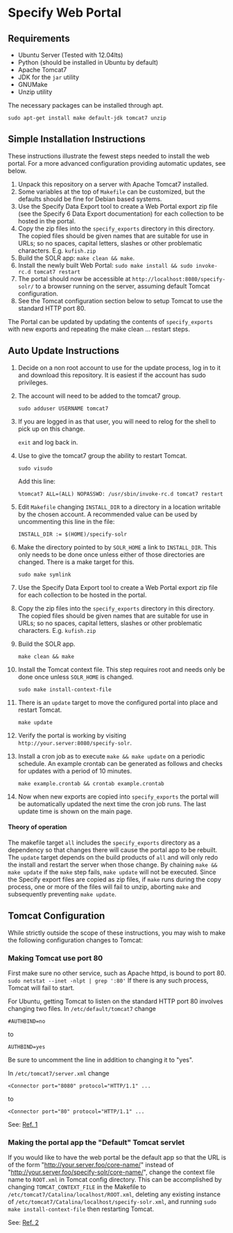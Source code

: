 Specify Web Portal
==================

Requirements
------------

* Ubuntu Server (Tested with 12.04lts)
* Python (should be installed in Ubuntu by default)
* Apache Tomcat7
* JDK for the `jar` utility
* GNUMake
* Unzip utility

The necessary packages can be installed through apt.

`sudo apt-get install make default-jdk tomcat7 unzip`

Simple Installation Instructions
-------------------------

These instructions illustrate the fewest steps needed to install the
web portal. For a more advanced configuration providing automatic
updates, see below.

1. Unpack this repository on a server with Apache Tomcat7 installed.
1. Some variables at the top of `Makefile` can be customized, but the
   defaults should be fine for Debian based systems.
1. Use the Specify Data Export tool to create a Web Portal export zip
   file (see the Specify 6 Data Export documentation) for each collection
   to be hosted in the portal.
1. Copy the zip files into the `specify_exports` directory in this
   directory. The copied files should be given names that are
   suitable for use in URLs; so no spaces, capital letters, slashes or
   other problematic characters. E.g. `kufish.zip`
1. Build the SOLR app: `make clean && make`.
1. Install the newly built Web Portal: `sudo make install && sudo
   invoke-rc.d tomcat7 restart`
1. The portal should now be accessible at
   `http://localhost:8080/specify-solr/` to a browser running on the
   server, assuming default Tomcat configuration.
1. See the Tomcat configuration section below to setup Tomcat to use
   the standard HTTP port 80.

The Portal can be updated by updating the contents of
`specify_exports` with new exports and repeating the make clean
... restart steps.

Auto Update Instructions
------------------------

1. Decide on a non root account to use for the update process, log in
   to it and download this repository. It is easiest if the account
   has sudo privileges.
1. The account will need to be added to the tomcat7 group.

    `sudo adduser USERNAME tomcat7`

1. If you are logged in as that user, you will need to relog for the
   shell to pick up on this change.

    `exit` and log back in.

1. Use to give the tomcat7 group the ability to restart
   Tomcat.

    `sudo visudo`

    Add this line:

    `%tomcat7 ALL=(ALL) NOPASSWD: /usr/sbin/invoke-rc.d tomcat7 restart`

1. Edit `Makefile` changing `INSTALL_DIR` to a directory in a location
   writable by the chosen account. A recommended value can be used by
   uncommenting this line in the file:

   `INSTALL_DIR := $(HOME)/specify-solr`

1. Make the directory pointed to by `SOLR_HOME` a link to
   `INSTALL_DIR`. This only needs to be done once unless either of those
   directories are changed. There is a make target for this.

    `sudo make symlink`

1. Use the Specify Data Export tool to create a Web Portal export zip
   file for each collection to be hosted in the portal.

1. Copy the zip files into the `specify_exports` directory in this
   directory. The copied files should be given names that are
   suitable for use in URLs; so no spaces, capital letters, slashes or
   other problematic characters. E.g. `kufish.zip`

1. Build the SOLR app.

    `make clean && make`

1. Install the Tomcat context file. This step requires root and needs
   only be done once unless `SOLR_HOME` is changed.

    `sudo make install-context-file`

1. There is an `update` target to move the configured portal into
   place and restart Tomcat.

    `make update`

1. Verify the portal is working by visiting
   `http://your.server:8080/specify-solr`.

1. Install a cron job as to execute `make && make update` on a
   periodic schedule. An example crontab can be generated as follows
   and checks for updates with a period of 10 minutes.

    `make example.crontab && crontab example.crontab`

1. Now when new exports are copied into `specify_exports` the portal
   will be automatically updated the next time the cron job runs. The
   last update time is shown on the main page.

#### Theory of operation

The makefile target `all` includes the `specify_exports` directory as
a dependency so that changes there will cause the portal app to be
rebuilt. The `update` target depends on the build products of `all`
and will only redo the install and restart the server when those
change. By chaining `make && make update` if the `make` step fails,
`make update` will not be executed. Since the Specify export files are
copied as zip files, if `make` runs during the copy process, one or
more of the files will fail to unzip, aborting `make` and subsequently
preventing `make update`.

Tomcat Configuration
--------------------

While strictly outside the scope of these instructions, you may
wish to make the following configuration changes to Tomcat:

### Making Tomcat use port 80

First make sure no other service, such as Apache httpd, is bound 
to port 80. `sudo netstat --inet -nlpt | grep ':80'` If there is
any such process, Tomcat will fail to start.

For Ubuntu, getting Tomcat to listen on the standard HTTP port 80
involves changing two files. In `/etc/default/tomcat7` change
```
#AUTHBIND=no
```
to
```
AUTHBIND=yes
```

Be sure to uncomment the
line in addition to changing it to "yes".

In `/etc/tomcat7/server.xml` change
```
<Connector port="8080" protocol="HTTP/1.1" ...
```
to
```
<Connector port="80" protocol="HTTP/1.1" ...
```

See: [Ref. 1](http://thelowedown.wordpress.com/2010/08/17/tomcat-6-binding-to-a-privileged-port-on-debianubuntu/)


### Making the portal app the "Default" Tomcat servlet

If you would like to have the web portal be the default app so that
the URL is of the form "http://your.server.foo/core-name/" instead of
"http://your.server.foo/specify-solr/core-name/", change the context
file name to `ROOT.xml` in Tomcat config directory. This can be
accomplished by changing `TOMCAT_CONTEXT_FILE` in the Makefile to 
`/etc/tomcat7/Catalina/localhost/ROOT.xml`, deleting any existing
instance of `/etc/tomcat7/Catalina/localhost/specify-solr.xml`, and
running `sudo make install-context-file` then restarting Tomcat.

See: [Ref. 2](http://wiki.apache.org/tomcat/HowTo#How_do_I_make_my_web_application_be_the_Tomcat_default_application.3F)
